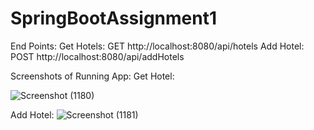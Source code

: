 # SpringBootAssignment1

End Points:
Get Hotels: GET http://localhost:8080/api/hotels
Add Hotel: POST http://localhost:8080/api/addHotels

Screenshots of Running App:
Get Hotel:

![Screenshot (1180)](https://github.com/A00476517/SpringBootAssignment1/assets/144840145/4f017633-9b07-409a-b0b2-d3a4a2143050)

Add Hotel:
![Screenshot (1181)](https://github.com/A00476517/SpringBootAssignment1/assets/144840145/f74d4cb3-bec0-4a0e-993c-59f384c84795)
